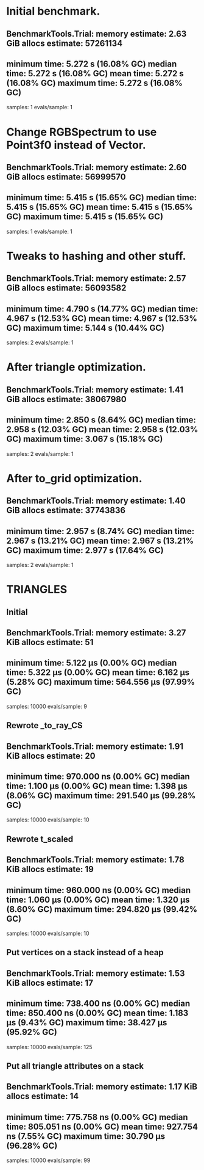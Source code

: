 # Initial benchmark.

BenchmarkTools.Trial:
  memory estimate:  2.63 GiB
  allocs estimate:  57261134
  --------------
  minimum time:     5.272 s (16.08% GC)
  median time:      5.272 s (16.08% GC)
  mean time:        5.272 s (16.08% GC)
  maximum time:     5.272 s (16.08% GC)
  --------------
  samples:          1
  evals/sample:     1

# Change RGBSpectrum to use Point3f0 instead of Vector.

BenchmarkTools.Trial:
  memory estimate:  2.60 GiB
  allocs estimate:  56999570
  --------------
  minimum time:     5.415 s (15.65% GC)
  median time:      5.415 s (15.65% GC)
  mean time:        5.415 s (15.65% GC)
  maximum time:     5.415 s (15.65% GC)
  --------------
  samples:          1
  evals/sample:     1

# Tweaks to hashing and other stuff.

BenchmarkTools.Trial:
  memory estimate:  2.57 GiB
  allocs estimate:  56093582
  --------------
  minimum time:     4.790 s (14.77% GC)
  median time:      4.967 s (12.53% GC)
  mean time:        4.967 s (12.53% GC)
  maximum time:     5.144 s (10.44% GC)
  --------------
  samples:          2
  evals/sample:     1

# After triangle optimization.

BenchmarkTools.Trial:
  memory estimate:  1.41 GiB
  allocs estimate:  38067980
  --------------
  minimum time:     2.850 s (8.64% GC)
  median time:      2.958 s (12.03% GC)
  mean time:        2.958 s (12.03% GC)
  maximum time:     3.067 s (15.18% GC)
  --------------
  samples:          2
  evals/sample:     1

# After to_grid optimization.

BenchmarkTools.Trial:
  memory estimate:  1.40 GiB
  allocs estimate:  37743836
  --------------
  minimum time:     2.957 s (8.74% GC)
  median time:      2.967 s (13.21% GC)
  mean time:        2.967 s (13.21% GC)
  maximum time:     2.977 s (17.64% GC)
  --------------
  samples:          2
  evals/sample:     1

# TRIANGLES

## Initial

BenchmarkTools.Trial:
  memory estimate:  3.27 KiB
  allocs estimate:  51
  --------------
  minimum time:     5.122 μs (0.00% GC)
  median time:      5.322 μs (0.00% GC)
  mean time:        6.162 μs (5.28% GC)
  maximum time:     564.556 μs (97.99% GC)
  --------------
  samples:          10000
  evals/sample:     9

## Rewrote _to_ray_CS

BenchmarkTools.Trial:
  memory estimate:  1.91 KiB
  allocs estimate:  20
  --------------
  minimum time:     970.000 ns (0.00% GC)
  median time:      1.100 μs (0.00% GC)
  mean time:        1.398 μs (8.06% GC)
  maximum time:     291.540 μs (99.28% GC)
  --------------
  samples:          10000
  evals/sample:     10

## Rewrote t_scaled

BenchmarkTools.Trial:
  memory estimate:  1.78 KiB
  allocs estimate:  19
  --------------
  minimum time:     960.000 ns (0.00% GC)
  median time:      1.060 μs (0.00% GC)
  mean time:        1.320 μs (8.60% GC)
  maximum time:     294.820 μs (99.42% GC)
  --------------
  samples:          10000
  evals/sample:     10


## Put vertices on a stack instead of a heap

BenchmarkTools.Trial:
  memory estimate:  1.53 KiB
  allocs estimate:  17
  --------------
  minimum time:     738.400 ns (0.00% GC)
  median time:      850.400 ns (0.00% GC)
  mean time:        1.183 μs (9.43% GC)
  maximum time:     38.427 μs (95.92% GC)
  --------------
  samples:          10000
  evals/sample:     125

## Put all triangle attributes on a stack

BenchmarkTools.Trial:
  memory estimate:  1.17 KiB
  allocs estimate:  14
  --------------
  minimum time:     775.758 ns (0.00% GC)
  median time:      805.051 ns (0.00% GC)
  mean time:        927.754 ns (7.55% GC)
  maximum time:     30.790 μs (96.28% GC)
  --------------
  samples:          10000
  evals/sample:     99
